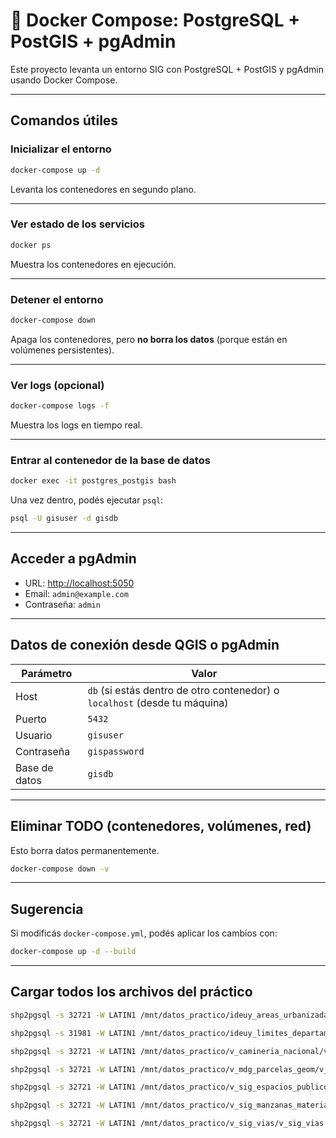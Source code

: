 # 🐳 Docker Compose: PostgreSQL + PostGIS + pgAdmin

Este proyecto levanta un entorno SIG con PostgreSQL + PostGIS y pgAdmin usando Docker Compose.

---

## Comandos útiles

### Inicializar el entorno
```bash
docker-compose up -d
```
Levanta los contenedores en segundo plano.

---

### Ver estado de los servicios
```bash
docker ps
```
Muestra los contenedores en ejecución.

---

### Detener el entorno
```bash
docker-compose down
```
Apaga los contenedores, pero **no borra los datos** (porque están en volúmenes persistentes).

---

### Ver logs (opcional)
```bash
docker-compose logs -f
```
Muestra los logs en tiempo real.

---

### Entrar al contenedor de la base de datos
```bash
docker exec -it postgres_postgis bash
```

Una vez dentro, podés ejecutar `psql`:

```bash
psql -U gisuser -d gisdb
```

---

## Acceder a pgAdmin

- URL: [http://localhost:5050](http://localhost:5050)
- Email: `admin@example.com`
- Contraseña: `admin`

---

## Datos de conexión desde QGIS o pgAdmin

| Parámetro      | Valor           |
|----------------|-----------------|
| Host           | `db` (si estás dentro de otro contenedor) o `localhost` (desde tu máquina) |
| Puerto         | `5432`          |
| Usuario        | `gisuser`       |
| Contraseña     | `gispassword`   |
| Base de datos  | `gisdb`         |

---

## Eliminar TODO (contenedores, volúmenes, red)

 Esto borra datos permanentemente.

```bash
docker-compose down -v
```

---

##  Sugerencia

Si modificás `docker-compose.yml`, podés aplicar los cambios con:

```bash
docker-compose up -d --build
```

---


## Cargar todos los archivos del práctico

```bash
shp2pgsql -s 32721 -W LATIN1 /mnt/datos_practico/ideuy_areas_urbanizadas_2.shp/areas_urbanizadas_2.shp public.ft_areas_urbanizadas_2 | psql -U gisuser -d gisdb

shp2pgsql -s 31981 -W LATIN1 /mnt/datos_practico/ideuy_limites_departamentales_igm_20220211.shp/limites_departamentales_igm_20220211.shp public.ft_limites_departamentales | psql -U gisuser -d gisdb

shp2pgsql -s 32721 -W LATIN1 /mnt/datos_practico/v_camineria_nacional/v_camineria_nacional.shp public.ft_camineria_nacional | psql -U gisuser -d gisdb

shp2pgsql -s 32721 -W LATIN1 /mnt/datos_practico/v_mdg_parcelas_geom/v_mdg_parcelas_geom.shp public.ft_mdg_parcelas_geom | psql -U gisuser -d gisdb

shp2pgsql -s 32721 -W LATIN1 /mnt/datos_practico/v_sig_espacios_publicos/v_sig_espacios_publicos.shp public.ft_sig_espacios_publicos | psql -U gisuser -d gisdb

shp2pgsql -s 32721 -W LATIN1 /mnt/datos_practico/v_sig_manzanas_materializadas/v_sig_manzanas_materializadas.shp public.ft_sig_manzanas_materializadas | psql -U gisuser -d gisdb

shp2pgsql -s 32721 -W LATIN1 /mnt/datos_practico/v_sig_vias/v_sig_vias.shp public.ft_sig_vias | psql -U gisuser -d gisdb
```